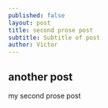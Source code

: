 ```yaml
---
published: false
layout: post
title: second prose post
subtitle: Subtitle of post
author: Victor
---
```

## another post

my second prose post
